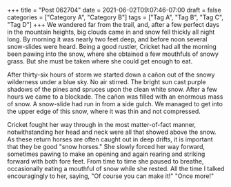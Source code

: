 +++
title = "Post 062704"
date = 2021-06-02T09:07:46-07:00
draft = false
categories = ["Category A", "Category B"]
tags = ["Tag A", "Tag B", "Tag C", "Tag D"]
+++
We wandered far from the trail, and, after a few perfect days in the mountain heights, big clouds came in and snow fell thickly all night long. By morning it was nearly two feet deep, and before noon several snow-slides were heard. Being a good rustler, Cricket had all the morning been pawing into the snow, where she obtained a few mouthfuls of snowy grass. But she must be taken where she could get enough to eat.

After thirty-six hours of storm we started down a cañon out of the snowy wilderness under a blue sky. No air stirred. The bright sun cast purple shadows of the pines and spruces upon the clean white snow. After a few hours we came to a blockade. The cañon was filled with an enormous mass of snow. A snow-slide had run in from a side gulch. We managed to get into the upper edge of this snow, where it was thin and not compressed.

Cricket fought her way through in the most matter-of-fact manner, notwithstanding her head and neck were all that showed above the snow. As these return horses are often caught out in deep drifts, it is important that they be good "snow horses." She slowly forced her way forward, sometimes pawing to make an opening and again rearing and striking forward with both fore feet. From time to time she paused to breathe, occasionally eating a mouthful of snow while she rested. All the time I talked encouragingly to her, saying, "Of course you can make it!" "Once more!"
